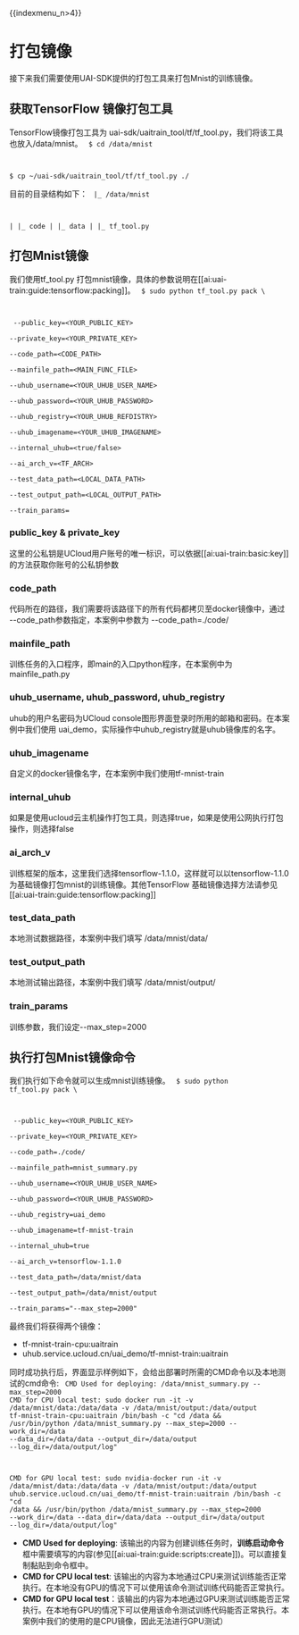 {{indexmenu_n>4}}

# 打包镜像
接下来我们需要使用UAI-SDK提供的打包工具来打包Mnist的训练镜像。

## 获取TensorFlow 镜像打包工具
TensorFlow镜像打包工具为 uai-sdk/uaitrain\_tool/tf/tf\_tool.py，我们将该工具也放入/data/mnist。
<code>
$ cd /data/mnist

$ cp ~/uai-sdk/uaitrain_tool/tf/tf_tool.py ./
</code>

目前的目录结构如下：
<code>
|_ /data/mnist

|  |_ code
|  |_ data
|  |_ tf_tool.py
</code>

## 打包Mnist镜像
我们使用tf\_tool.py 打包mnist镜像，具体的参数说明在[[ai:uai-train:guide:tensorflow:packing]]。
<code>
$ sudo python tf_tool.py pack \

​            --public_key=<YOUR_PUBLIC_KEY> \
​			--private_key=<YOUR_PRIVATE_KEY> \
​			--code_path=<CODE_PATH> \
​			--mainfile_path=<MAIN_FUNC_FILE> \
​			--uhub_username=<YOUR_UHUB_USER_NAME> \
​			--uhub_password=<YOUR_UHUB_PASSWORD> \
​			--uhub_registry=<YOUR_UHUB_REFDISTRY> \
​			--uhub_imagename=<YOUR_UHUB_IMAGENAME> \
​            --internal_uhub=<true/false> \
​			--ai_arch_v=<TF_ARCH> \
​			--test_data_path=<LOCAL_DATA_PATH> \
​			--test_output_path=<LOCAL_OUTPUT_PATH> \
​			--train_params=<PARAMS>
</code>

### public_key & private_key
这里的公私钥是UCloud用户账号的唯一标识，可以依据[[ai:uai-train:basic:key]]的方法获取你账号的公私钥参数

### code_path
代码所在的路径，我们需要将该路径下的所有代码都拷贝至docker镜像中，通过 \-\-code\_path参数指定，本案例中参数为 \-\-code\_path=./code/

### mainfile_path
训练任务的入口程序，即main的入口python程序，在本案例中为 mainfile\_path.py

### uhub_username, uhub_password, uhub_registry
uhub的用户名密码为UCloud console图形界面登录时所用的邮箱和密码。在本案例中我们使用 uai_demo，实际操作中uhub\_registry就是uhub镜像库的名字。

### uhub_imagename
自定义的docker镜像名字，在本案例中我们使用tf-mnist-train

### internal_uhub
如果是使用ucloud云主机操作打包工具，则选择true，如果是使用公网执行打包操作，则选择false

### ai_arch_v 
训练框架的版本，这里我们选择tensorflow-1.1.0，这样就可以以tensorflow-1.1.0为基础镜像打包mnist的训练镜像。其他TensorFlow 基础镜像选择方法请参见[[ai:uai-train:guide:tensorflow:packing]]

### test_data_path
本地测试数据路径，本案例中我们填写 /data/mnist/data/

### test_output_path
本地测试输出路径，本案例中我们填写 /data/mnist/output/

### train_params
训练参数，我们设定--max\_step=2000

## 执行打包Mnist镜像命令
我们执行如下命令就可以生成mnist训练镜像。
<code>
$ sudo python tf_tool.py pack \

​            --public_key=<YOUR_PUBLIC_KEY> \
​			--private_key=<YOUR_PRIVATE_KEY> \
​			--code_path=./code/ \
​			--mainfile_path=mnist_summary.py \
​			--uhub_username=<YOUR_UHUB_USER_NAME> \
​			--uhub_password=<YOUR_UHUB_PASSWORD> \
​			--uhub_registry=uai_demo \
​			--uhub_imagename=tf-mnist-train \
​            --internal_uhub=true \
​			--ai_arch_v=tensorflow-1.1.0 \
​			--test_data_path=/data/mnist/data \
​			--test_output_path=/data/mnist/output \
​			--train_params="--max_step=2000"
</code>

最终我们将获得两个镜像：
  - tf-mnist-train-cpu:uaitrain
  - uhub.service.ucloud.cn/uai_demo/tf-mnist-train:uaitrain

同时成功执行后，界面显示样例如下，会给出部署时所需的CMD命令以及本地测试的cmd命令:
<code>
CMD Used for deploying:
/data/mnist_summary.py --max_step=2000
CMD for CPU local test:
sudo docker run -it -v /data/mnist/data:/data/data -v /data/mnist/output:/data/output tf-mnist-train-cpu:uaitrain /bin/bash -c "cd /data && /usr/bin/python /data/mnist_summary.py --max_step=2000 --work_dir=/data --data_dir=/data/data --output_dir=/data/output --log_dir=/data/output/log"

CMD for GPU local test:
sudo nvidia-docker run -it -v /data/mnist/data:/data/data -v /data/mnist/output:/data/output uhub.service.ucloud.cn/uai_demo/tf-mnist-train:uaitrain /bin/bash -c "cd /data && /usr/bin/python /data/mnist_summary.py --max_step=2000 --work_dir=/data --data_dir=/data/data --output_dir=/data/output --log_dir=/data/output/log"
</code>

  * **CMD Used for deploying**: 该输出的内容为创建训练任务时，**训练启动命令**框中需要填写的内容(参见[[ai:uai-train:guide:scripts:create]])。可以直接复制黏贴到命令框中。
  * **CMD for CPU local test**: 该输出的内容为本地通过CPU来测试训练能否正常执行。在本地没有GPU的情况下可以使用该命令测试训练代码能否正常执行。
  * **CMD for GPU local test**：该输出的内容为本地通过GPU来测试训练能否正常执行。在本地有GPU的情况下可以使用该命令测试训练代码能否正常执行。本案例中我们的使用的是CPU镜像，因此无法进行GPU测试）

